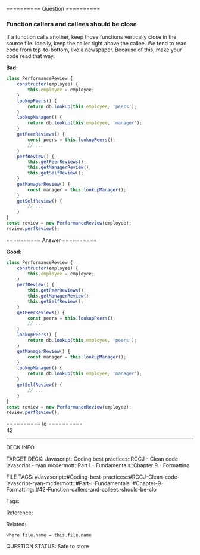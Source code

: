 ========== Question ==========  

### Function callers and callees should be close

If a function calls another, keep those functions vertically close in the source file. Ideally, keep the caller right above the callee. We tend to read code from top-to-bottom, like a newspaper. Because of this, make your code read that way.

**Bad:**

```javascript
class PerformanceReview {
    constructor(employee) {
        this.employee = employee;
    }
    lookupPeers() {
        return db.lookup(this.employee, 'peers');
    }
    lookupManager() {
        return db.lookup(this.employee, 'manager');
    }
    getPeerReviews() {
        const peers = this.lookupPeers();
        // ...
    }
    perfReview() {
        this.getPeerReviews();
        this.getManagerReview();
        this.getSelfReview();
    }
    getManagerReview() {
        const manager = this.lookupManager();
    }
    getSelfReview() {
        // ...
    }
}
const review = new PerformanceReview(employee);
review.perfReview();
```  

========== Answer ==========  

**Good:**

```javascript
class PerformanceReview {
    constructor(employee) {
        this.employee = employee;
    }
    perfReview() {
        this.getPeerReviews();
        this.getManagerReview();
        this.getSelfReview();
    }
    getPeerReviews() {
        const peers = this.lookupPeers();
        // ...
    }
    lookupPeers() {
        return db.lookup(this.employee, 'peers');
    }
    getManagerReview() {
        const manager = this.lookupManager();
    }
    lookupManager() {
        return db.lookup(this.employee, 'manager');
    }
    getSelfReview() {
        // ...
    }
}
const review = new PerformanceReview(employee);
review.perfReview();
```

========== Id ==========  
42

---

DECK INFO

TARGET DECK: Javascript::Coding best practices::RCCJ - Clean code javascript - ryan mcdermott::Part I - Fundamentals::Chapter 9 - Formatting

FILE TAGS: #Javascript::#Coding-best-practices::#RCCJ-Clean-code-javascript-ryan-mcdermott::#Part-I-Fundamentals::#Chapter-9-Formatting::#42-Function-callers-and-callees-should-be-clo

Tags:

Reference:

Related:

```dataview
where file.name = this.file.name
```

QUESTION STATUS: Safe to store
